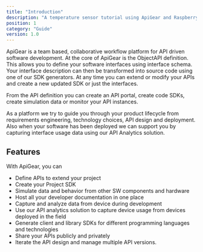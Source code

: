 ```yaml
---
title: "Introduction"
description: "A temperature sensor tutorial using ApiGear and Raspberry Pi"
position: 1
category: "Guide"
version: 1.0
---
```


ApiGear is a team based, collaborative workflow platform for API driven software development. At the core of ApiGear is the ObjectAPI definition. This allows you to define your software interfaces using interface schema. Your interface description can then be transformed into source code using one of our SDK generators. At any time you can extend or modify your APIs and create a new updated SDK or just the interfaces.

From the API definition you can create an API portal, create code SDKs, create simulation data or monitor your API instances.

As a platform we try to guide you through your product lifecycle from requirements engineering, technology choices, API design and deployment. Also when your software has been deployed we can support you by capturing interface usage data using our API Analytics solution.

## Features

With ApiGear, you can

- Define APIs to extend your project
- Create your Project SDK
- Simulate data and behavior from other SW components and hardware
- Host all your developer documentation in one place
- Capture and analyze data from device during development
- Use our API analytics solution to capture device usage from devices deployed in the field
- Generate client and library SDKs for different programming languages and technologies
- Share your APIs publicly and privately
- Iterate the API design and manage multiple API versions.
